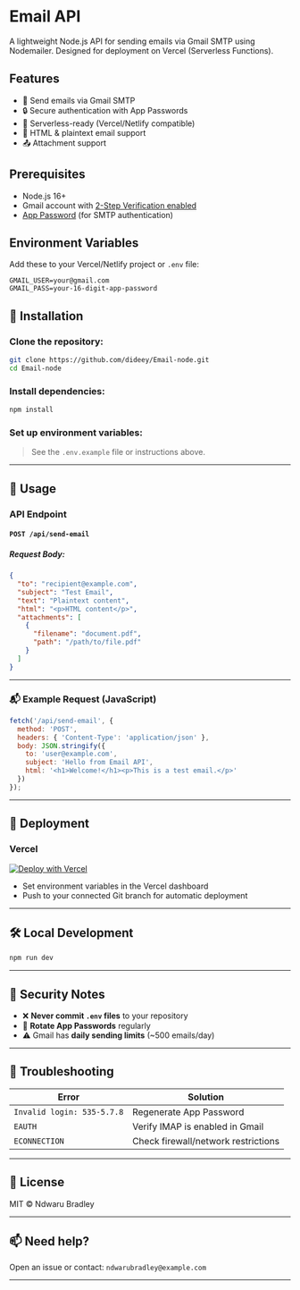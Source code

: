 # Email API

A lightweight Node.js API for sending emails via Gmail SMTP using Nodemailer. Designed for deployment on Vercel (Serverless Functions).

## Features

- 📧 Send emails via Gmail SMTP
- 🔒 Secure authentication with App Passwords
- 🚀 Serverless-ready (Vercel/Netlify compatible)
- 📝 HTML & plaintext email support
- 📤 Attachment support

## Prerequisites

- Node.js 16+
- Gmail account with [2-Step Verification enabled](https://myaccount.google.com/security)
- [App Password](https://myaccount.google.com/apppasswords) (for SMTP authentication)

## Environment Variables

Add these to your Vercel/Netlify project or `.env` file:

```plaintext
GMAIL_USER=your@gmail.com
GMAIL_PASS=your-16-digit-app-password
````

## 🚀 Installation

### Clone the repository:
```bash
git clone https://github.com/dideey/Email-node.git
cd Email-node
```

### Install dependencies:

```bash
npm install
```

### Set up environment variables:

> See the `.env.example` file or instructions above.

---

## 📡 Usage

### API Endpoint

#### `POST /api/send-email`

##### Request Body:

```json
{
  "to": "recipient@example.com",
  "subject": "Test Email",
  "text": "Plaintext content",
  "html": "<p>HTML content</p>",
  "attachments": [
    {
      "filename": "document.pdf",
      "path": "/path/to/file.pdf"
    }
  ]
}
```

---

### 📬 Example Request (JavaScript)

```javascript
fetch('/api/send-email', {
  method: 'POST',
  headers: { 'Content-Type': 'application/json' },
  body: JSON.stringify({
    to: 'user@example.com',
    subject: 'Hello from Email API',
    html: '<h1>Welcome!</h1><p>This is a test email.</p>'
  })
});
```

---

## 🚀 Deployment

### Vercel

[![Deploy with Vercel](https://vercel.com/button)](https://vercel.com)

* Set environment variables in the Vercel dashboard
* Push to your connected Git branch for automatic deployment

---

## 🛠 Local Development

```bash
npm run dev
```

---

## 🔐 Security Notes

* ❌ **Never commit `.env` files** to your repository
* 🔄 **Rotate App Passwords** regularly
* ⚠️ Gmail has **daily sending limits** (\~500 emails/day)

---

## 🧯 Troubleshooting

| Error                      | Solution                            |
| -------------------------- | ----------------------------------- |
| `Invalid login: 535-5.7.8` | Regenerate App Password             |
| `EAUTH`                    | Verify IMAP is enabled in Gmail     |
| `ECONNECTION`              | Check firewall/network restrictions |

---

## 📄 License

MIT © Ndwaru Bradley

---

## 📫 Need help?

Open an issue or contact: `ndwarubradley@example.com`

---


